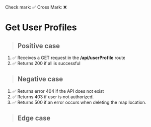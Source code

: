 Check mark: ✅
Cross Mark: ❌

# Get User Profiles

> ## Positive case

1. ✅ Receives a GET request in the **/api/userProfile** route
2. ✅ Returns 200 if all is successful

> ## Negative case

1. ✅ Returns error 404 if the API does not exist
2. ✅ Returns 403 if user is not authorized.
3. ✅ Returns 500 if an error occurs when deleting the map location.

> ## Edge case
